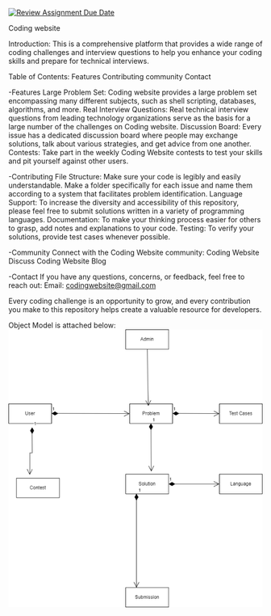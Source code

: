 [![Review Assignment Due Date](https://classroom.github.com/assets/deadline-readme-button-24ddc0f5d75046c5622901739e7c5dd533143b0c8e959d652212380cedb1ea36.svg)](https://classroom.github.com/a/OuSBNpwM)

Coding website

Introduction:
This is a comprehensive platform that provides a wide range of coding challenges and interview questions to help you enhance your coding skills and prepare for technical interviews.

Table of Contents:
Features
Contributing
community
Contact

-Features
Large Problem Set: Coding website provides a large problem set encompassing many different subjects, such as shell scripting, databases, algorithms, and more.
Real Interview Questions: Real technical interview questions from leading technology organizations serve as the basis for a large number of the challenges on Coding website.
Discussion Board: Every issue has a dedicated discussion board where people may exchange solutions, talk about various strategies, and get advice from one another.
Contests: Take part in the weekly Coding Website contests to test your skills and pit yourself against other users.

-Contributing
File Structure: Make sure your code is legibly and easily understandable. Make a folder specifically for each issue and name them according to a system that facilitates problem identification.
Language Support: To increase the diversity and accessibility of this repository, please feel free to submit solutions written in a variety of programming languages.
Documentation: To make your thinking process easier for others to grasp, add notes and explanations to your code.
Testing: To verify your solutions, provide test cases whenever possible.

-Community
Connect with the Coding Website community:
Coding Website Discuss
Coding Website Blog

-Contact
If you have any questions, concerns, or feedback, feel free to reach out:
Email: codingwebsite@gmail.com

Every coding challenge is an opportunity to grow, and every contribution you make to this repository helps create a valuable resource for developers.

Object Model is attached below:
![Object Model Image](./Object-Model-design.png)